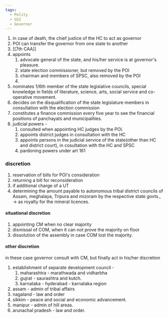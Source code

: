 ```yaml
---
tags:
  - Polity
  - GS2
  - Governor
---
```

1. in case of death, the chief justice of the HC to act as governor
2. POI can transfer the governor from one state to another
3. [[7th CAA]]
4. appoints 
	1. advocate general of the state, and his/her service is at governor's pleasure.
	2. state election commissioner, but removed by the POI
	3. chairman and members of SPSC, also removed by the POI
	4. 
5. nominates 1/6th member of the state legislative councils, special knowledge in fields of literature, science, arts, social service and co-operative movement.
6. decides on the disqualification of the state legislature members in consultation with the election commission
7. constitutes a finance commission every five year to see the financial positions of panchayats and municipalities.
8. judicial powers - 
	1. consulted when appointing HC judges by the POI.
	2. appoints district judges in consultation with the HC
	3. appoints persons in the judicial service of the state(other than HC and district court), in cosultation with the HC and SPSC
	4. pardoning powers under art 161
### discretion
1. reservation of bills for POI's consideration
2. returning a bill for reconsideration
3. if additional charge of a UT
4. determining the amount payable to autonomous tribal district councils of Assam, meghalaya, Tripura and  mizoram by the respective state govts., -> as royalty for the mineral licences.
#### situational discretion
1. appointing CM when no clear majority
2. dismissal of COM, when it can not prove the majority on floor
3. dissolution of the assembly in case COM lost the majority.
#### other discretion
in these case governor consult with CM, but finally act in his/her discretion
1. establishment of separate development council - 
	1. maharashtra  - marathwada and vidharbha
	2. gujrat - saurashtra and kutch.
	3. karnataka - hyderabad - karnataka region
2. assam - admin of tribal affairs
3. nagaland - law and order
4. sikkim - peace and social and economic advancement.
5. manipur - admin of hill areas.
6. arunachal pradesh - law and order.